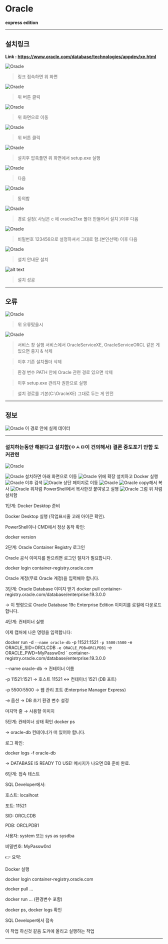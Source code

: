 # Oracle  
**express edition**

---

## 설치링크  
**Link : https://www.oracle.com/database/technologies/appdev/xe.html**

![Oracle](/images/Oracle/Oracleinstall_2.png)
>링크 접속하면 위 화면

![Oracle](/images/Oracle/Oracleinstall.png)
>위 버튼 클릭

![Oracle](/images/Oracle/Oracleinstall_3.png)
>위 화면으로 이동

![Oracle](/images/Oracle/Oracleinstall_4.png)
>위 버튼 클릭

![Oracle](/images/Oracle/Oracleinstall_5.png)
>설치후 압축풀면 위 화면에서 setup.exe 실행

![Oracle](/images/Oracle/Oracleinstall_6.png)
> 다음

![Oracle](/images/Oracle/Oracleinstall_7.png)
> 동의함

![Oracle](/images/Oracle/Oracleinstall_8.png)
> 경로 설정( 사님은 c 에 oracle21xe 폴더 만들어서 설치 )이후 다음

![Oracle](/images/Oracle/Oracleinstall_9.png)
> 비밀번호 123456으로 설정하셔서 그대로 함.(본인선택) 이후 다음

![Oracle](/images/Oracle/Oracleinstall_10.png)
> 설치 안내문 설치

![alt text](/images/Oracle/Oracleinstall_11.png)
> 설치 성공

---
## 오류
![Oracle](/images/Oracle/Oracle_1.png)
>위 오류떴을시

![Oracle](/images/Oracle/Oracle_2.png)
>서비스 창 실행 서비스에서 OracleServiceXE, OracleServiceORCL 같은 게 있으면 중지 & 삭제

>이후 기존 설치폴더 삭제

>환경 변수 PATH 안에 Oracle 관련 경로 있으면 삭제

>이후 setup.exe 관리자 권한으로 실행

> 설치 경로를 기본(C:\OracleXE) 그대로 두는 게 안전

---
## 정보

![Oracle](/images/Oracle/Oracle.png)
이 경로 안에 실제 데이터




---


### 설치하는동안 해본다고 설치함(ㅇㅅㅁ이 건의해서) 결론 중도포기 안함 도커관련

![Oracle](/images/Oracle/Oracle_3.png)

![Oracle](/images/Oracle/Oracle_4.png)
설치하면 아래 화면으로 이동
![Oracle](/images/Oracle/Oracle_5.png)
위에 확장 설치하고 Docker 실행
![Oracle](/images/Oracle/Oracle_6.png)
이후 검색
![Oracle](/images/Oracle/Oracle_7.png)
상단 페이지로 이동
![Oracle](/images/Oracle/Oracle_8.png)
![Oracle](/images/Oracle/Oracle_11.png)
copy해서 복사
![Oracle](/images/Oracle/Oracle_9.png)
위처럼 PowerShell에서 복사한것 붙여넣고 실행
![Oracle](/images/Oracle/Oracle_10.png)
그럼 위 처럼 설치함

1단계: Docker Desktop 준비

Docker Desktop 실행 (작업표시줄 고래 아이콘 확인).

PowerShell이나 CMD에서 정상 동작 확인:

docker version

2단계: Oracle Container Registry 로그인

Oracle 공식 이미지를 받으려면 로그인 절차가 필요합니다.

docker login container-registry.oracle.com


Oracle 계정(무료 Oracle 계정)을 입력해야 합니다.

3단계: Oracle Database 이미지 받기
docker pull container-registry.oracle.com/database/enterprise:19.3.0.0


→ 이 명령으로 Oracle Database 19c Enterprise Edition 이미지를 로컬에 다운로드합니다.

4단계: 컨테이너 실행

이제 캡처에 나온 명령을 입력합니다:

docker run -d `
  --name oracle-db `
  -p 11521:1521 `
  -p 5500:5500 `
  -e ORACLE_SID=ORCLCDB `
  -e ORACLE_PDB=ORCLPDB1 `
  -e ORACLE_PWD=MyPassw0rd `
  container-registry.oracle.com/database/enterprise:19.3.0.0


--name oracle-db → 컨테이너 이름

-p 11521:1521 → 호스트 11521 ↔ 컨테이너 1521 (DB 포트)

-p 5500:5500 → 웹 관리 포트 (Enterprise Manager Express)

-e 옵션 → DB 초기 환경 변수 설정

마지막 줄 → 사용할 이미지

5단계: 컨테이너 상태 확인
docker ps


→ oracle-db 컨테이너가 떠 있어야 합니다.

로그 확인:

docker logs -f oracle-db


→ DATABASE IS READY TO USE! 메시지가 나오면 DB 준비 완료.

6단계: 접속 테스트

SQL Developer에서:

호스트: localhost

포트: 11521

SID: ORCLCDB

PDB: ORCLPDB1

사용자: system 또는 sys as sysdba

비밀번호: MyPassw0rd

👉 요약:

Docker 실행

docker login container-registry.oracle.com

docker pull ...

docker run ... (환경변수 포함)

docker ps, docker logs 확인

SQL Developer에서 접속

이 작업 하신것 같음 도커에 올리고 실행하는 작업

---

